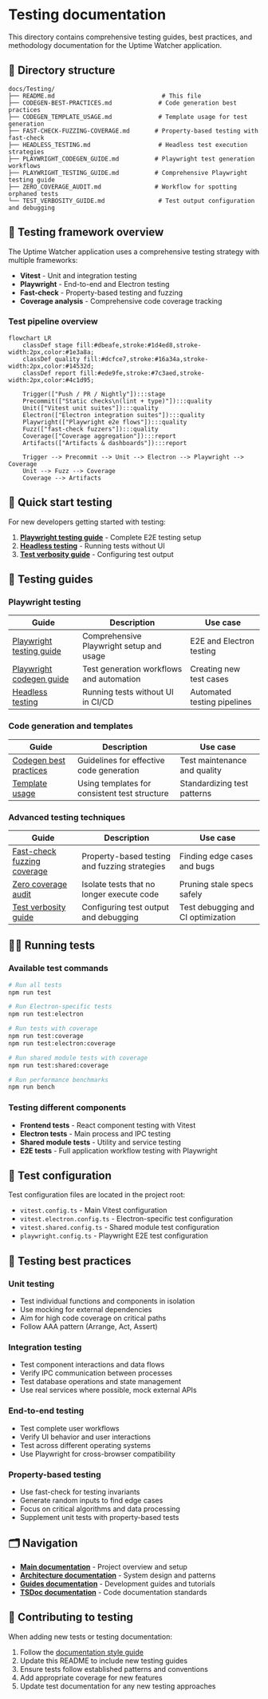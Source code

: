 # Testing documentation

This directory contains comprehensive testing guides, best practices, and methodology documentation for the Uptime Watcher application.

## 📁 Directory structure

```text
docs/Testing/
├── README.md                              # This file
├── CODEGEN-BEST-PRACTICES.md             # Code generation best practices
├── CODEGEN_TEMPLATE_USAGE.md             # Template usage for test generation
├── FAST-CHECK-FUZZING-COVERAGE.md       # Property-based testing with fast-check
├── HEADLESS_TESTING.md                   # Headless test execution strategies
├── PLAYWRIGHT_CODEGEN_GUIDE.md          # Playwright test generation workflows
├── PLAYWRIGHT_TESTING_GUIDE.md          # Comprehensive Playwright testing guide
├── ZERO_COVERAGE_AUDIT.md               # Workflow for spotting orphaned tests
└── TEST_VERBOSITY_GUIDE.md               # Test output configuration and debugging
```

## 🧪 Testing framework overview

The Uptime Watcher application uses a comprehensive testing strategy with multiple frameworks:

- **Vitest** - Unit and integration testing
- **Playwright** - End-to-end and Electron testing
- **Fast-check** - Property-based testing and fuzzing
- **Coverage analysis** - Comprehensive code coverage tracking

### Test pipeline overview

```mermaid
flowchart LR
    classDef stage fill:#dbeafe,stroke:#1d4ed8,stroke-width:2px,color:#1e3a8a;
    classDef quality fill:#dcfce7,stroke:#16a34a,stroke-width:2px,color:#14532d;
    classDef report fill:#ede9fe,stroke:#7c3aed,stroke-width:2px,color:#4c1d95;

    Trigger(["Push / PR / Nightly"]):::stage
    Precommit(["Static checks\n(lint + type)"]):::quality
    Unit(["Vitest unit suites"]):::quality
    Electron(["Electron integration suites"]):::quality
    Playwright(["Playwright e2e flows"]):::quality
    Fuzz(["fast-check fuzzers"]):::quality
    Coverage(["Coverage aggregation"]):::report
    Artifacts(["Artifacts & dashboards"]):::report

    Trigger --> Precommit --> Unit --> Electron --> Playwright --> Coverage
    Unit --> Fuzz --> Coverage
    Coverage --> Artifacts
```

## 🚀 Quick start testing

For new developers getting started with testing:

1. **[Playwright testing guide](./PLAYWRIGHT_TESTING_GUIDE.md)** - Complete E2E testing setup
2. **[Headless testing](./HEADLESS_TESTING.md)** - Running tests without UI
3. **[Test verbosity guide](./TEST_VERBOSITY_GUIDE.md)** - Configuring test output

## 📖 Testing guides

### Playwright testing

| Guide                                                     | Description                              | Use case                    |
| --------------------------------------------------------- | ---------------------------------------- | --------------------------- |
| [Playwright testing guide](./PLAYWRIGHT_TESTING_GUIDE.md) | Comprehensive Playwright setup and usage | E2E and Electron testing    |
| [Playwright codegen guide](./PLAYWRIGHT_CODEGEN_GUIDE.md) | Test generation workflows and automation | Creating new test cases     |
| [Headless testing](./HEADLESS_TESTING.md)                 | Running tests without UI in CI/CD        | Automated testing pipelines |

### Code generation and templates

| Guide                                                 | Description                                   | Use case                     |
| ----------------------------------------------------- | --------------------------------------------- | ---------------------------- |
| [Codegen best practices](./CODEGEN-BEST-PRACTICES.md) | Guidelines for effective code generation      | Test maintenance and quality |
| [Template usage](./CODEGEN_TEMPLATE_USAGE.md)         | Using templates for consistent test structure | Standardizing test patterns  |

### Advanced testing techniques

| Guide                                                        | Description                                   | Use case                           |
| ------------------------------------------------------------ | --------------------------------------------- | ---------------------------------- |
| [Fast-check fuzzing coverage](./FAST-CHECK-FUZZING-GUIDE.md) | Property-based testing and fuzzing strategies | Finding edge cases and bugs        |
| [Zero coverage audit](./ZERO_COVERAGE_AUDIT.md)              | Isolate tests that no longer execute code     | Pruning stale specs safely         |
| [Test verbosity guide](./TEST_VERBOSITY_GUIDE.md)            | Configuring test output and debugging         | Test debugging and CI optimization |

## 🏃‍♂️ Running tests

### Available test commands

```bash
# Run all tests
npm run test

# Run Electron-specific tests
npm run test:electron

# Run tests with coverage
npm run test:coverage
npm run test:electron:coverage

# Run shared module tests with coverage
npm run test:shared:coverage

# Run performance benchmarks
npm run bench
```

### Testing different components

- **Frontend tests** - React component testing with Vitest
- **Electron tests** - Main process and IPC testing
- **Shared module tests** - Utility and service testing
- **E2E tests** - Full application workflow testing with Playwright

## 🔧 Test configuration

Test configuration files are located in the project root:

- `vitest.config.ts` - Main Vitest configuration
- `vitest.electron.config.ts` - Electron-specific test configuration
- `vitest.shared.config.ts` - Shared module test configuration
- `playwright.config.ts` - Playwright E2E test configuration

## 🎯 Testing best practices

### Unit testing

- Test individual functions and components in isolation
- Use mocking for external dependencies
- Aim for high code coverage on critical paths
- Follow AAA pattern (Arrange, Act, Assert)

### Integration testing

- Test component interactions and data flows
- Verify IPC communication between processes
- Test database operations and state management
- Use real services where possible, mock external APIs

### End-to-end testing

- Test complete user workflows
- Verify UI behavior and user interactions
- Test across different operating systems
- Use Playwright for cross-browser compatibility

### Property-based testing

- Use fast-check for testing invariants
- Generate random inputs to find edge cases
- Focus on critical algorithms and data processing
- Supplement unit tests with property-based tests

## 🗂️ Navigation

- **[Main documentation](../../README.md)** - Project overview and setup
- **[Architecture documentation](../Architecture/README.md)** - System design and patterns
- **[Guides documentation](../Guides/README.md)** - Development guides and tutorials
- **[TSDoc documentation](../TSDoc/README.md)** - Code documentation standards

## 📝 Contributing to testing

When adding new tests or testing documentation:

1. Follow the [documentation style guide](../DOCUMENTATION_STYLE_GUIDE.md)
2. Update this README to include new testing guides
3. Ensure tests follow established patterns and conventions
4. Add appropriate coverage for new features
5. Update test documentation for any new testing approaches
